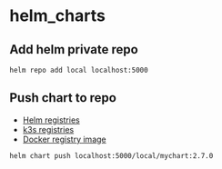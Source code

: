 # helm_charts

## Add helm private repo
```
helm repo add local localhost:5000
```

## Push chart to repo
* [Helm registries](https://helm.sh/docs/topics/registries/)
* [k3s registries](https://rancher.com/docs/k3s/latest/en/installation/private-registry/)
* [Docker registry image](https://docs.docker.com/registry/deploying/)
```
helm chart push localhost:5000/local/mychart:2.7.0
```
